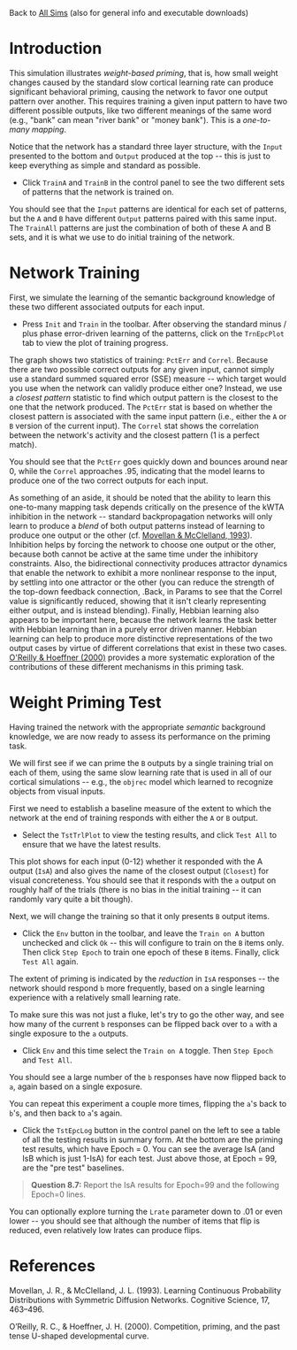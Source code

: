 Back to [All Sims](https://github.com/CompCogNeuro/sims) (also for general info and executable downloads)

# Introduction

This simulation illustrates *weight-based priming*, that is, how small weight changes caused by the standard slow cortical learning rate can produce significant behavioral priming, causing the network to favor one output pattern over another.  This requires training a given input pattern to have two different possible outputs, like two different meanings of the same word (e.g., "bank" can mean "river bank" or "money bank").  This is a *one-to-many mapping*.

Notice that the network has a standard three layer structure, with the `Input` presented to the bottom and `Output` produced at the top -- this is just to keep everything as simple and standard as possible.

* Click `TrainA` and `TrainB` in the control panel to see the two different sets of patterns that the network is trained on.

You should see that the `Input` patterns are identical for each set of patterns, but the `A` and `B` have different `Output` patterns paired with this same input.  The `TrainAll` patterns are just the combination of both of these A and B sets, and it is what we use to do initial training of the network.

# Network Training

First, we simulate the learning of the semantic background knowledge of these two different associated outputs for each input.

* Press `Init` and `Train` in the toolbar. After observing the standard minus / plus phase error-driven learning of the patterns, click on the `TrnEpcPlot` tab to view the plot of training progress.

The graph shows two statistics of training: `PctErr` and `Correl`.  Because there are two possible correct outputs for any given input, cannot simply use a standard summed squared error (SSE) measure -- which target would you use when the network can validly produce either one?  Instead, we use a *closest pattern* statistic to find which output pattern is the closest to the one that the network produced.  The `PctErr` stat is based on whether the closest pattern is associated with the same input pattern (i.e., either the `A` or `B` version of the current input).  The `Correl` stat shows the correlation between the network's activity and the closest pattern (1 is a perfect match).  

You should see that the `PctErr` goes quickly down and bounces around near 0, while the `Correl` approaches .95, indicating that the model learns to produce one of the two correct outputs for each input.

As something of an aside, it should be noted that the ability to learn this one-to-many mapping task depends critically on the presence of the kWTA inhibition in the network -- standard backpropagation networks will only learn to produce a *blend* of both output patterns instead of learning to produce one output or the other (cf. [Movellan & McClelland, 1993](#references)). Inhibition helps by forcing the network to choose one output or the other, because both cannot be active at the same time under the inhibitory constraints.  Also, the bidirectional connectivity produces attractor dynamics that enable the network to exhibit a more nonlinear response to the input, by settling into one attractor or the other (you can reduce the strength of the top-down feedback connection, .Back, in Params to see that the Correl value is significantly reduced, showing that it isn't clearly representing either output, and is instead blending).  Finally, Hebbian learning also appears to be important here, because the network learns the task better with Hebbian learning than in a purely error driven manner. Hebbian learning can help to produce more distinctive representations of the two output cases by virtue of different correlations that exist in these two cases. [O'Reilly & Hoeffner (2000)](#references) provides a more systematic exploration of the contributions of these different mechanisms in this priming task. 

# Weight Priming Test

Having trained the network with the appropriate *semantic* background knowledge, we are now ready to assess its performance on the priming task. 

We will first see if we can prime the `B` outputs by a single training trial on each of them, using the same slow learning rate that is used in all of our cortical simulations -- e.g., the `objrec` model which learned to recognize objects from visual inputs.

First we need to establish a baseline measure of the extent to which the network at the end of training responds with either the `A` or `B` output.

* Select the `TstTrlPlot` to view the testing results, and click `Test All` to ensure that we have the latest results.

This plot shows for each input (0-12) whether it responded with the A output (`IsA`) and also gives the name of the closest output (`Closest`) for visual concreteness.  You should see that it responds with the `a` output on roughly half of the trials (there is no bias in the initial training -- it can randomly vary quite a bit though).

Next, we will change the training so that it only presents `B` output items.

* Click the `Env` button in the toolbar, and leave the `Train on A` button unchecked and click `Ok` -- this will configure to train on the `B` items only.  Then click `Step Epoch` to train one epoch of these `B` items.  Finally, click `Test All` again.

The extent of priming is indicated by the *reduction* in `IsA` responses -- the network should respond `b` more frequently, based on a single learning experience with a relatively small learning rate.

To make sure this was not just a fluke, let's try to go the other way, and see how many of the current `b` responses can be flipped back over to `a` with a single exposure to the `a` outputs.

* Click `Env` and this time select the `Train on A` toggle.  Then `Step Epoch` and `Test All`.

You should see a large number of the `b` responses have now flipped back to `a`, again based on a single exposure.

You can repeat this experiment a couple more times, flipping the `a`'s back to `b`'s, and then back to `a`'s again.

* Click the `TstEpcLog` button in the control panel on the left to see a table of all the testing results in summary form.  At the bottom are the priming test results, which have Epoch = 0.  You can see the average IsA (and IsB which is just 1-IsA) for each test.  Just above those, at Epoch = 99, are the "pre test" baselines.

> **Question 8.7:** Report the IsA results for Epoch=99 and the following Epoch=0 lines.

You can optionally explore turning the `Lrate` parameter down to .01 or even lower -- you should see that although the number of items that flip is reduced, even relatively low lrates can produce flips.

# References

Movellan, J. R., & McClelland, J. L. (1993). Learning Continuous Probability Distributions with Symmetric Diffusion Networks. Cognitive Science, 17, 463–496.

O’Reilly, R. C., & Hoeffner, J. H. (2000). Competition, priming, and the past tense U-shaped developmental curve.

